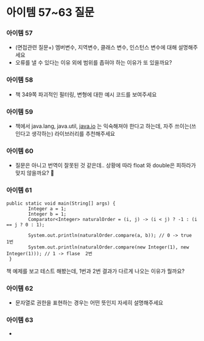# 아이템 57~63 질문

### 아이템 57

- (면접관련 질문+) 멤버변수, 지역변수, 클래스 변수, 인스턴스 변수에 대해 설명해주세요
- 오류를 낼 수 있다는 이유 외에 범위를 좁혀야 하는 이유가 또 있을까요?

### 아이템 58

- 책 349쪽 파괴적인 필터링, 변형에 대한 예시 코드를 보여주세요

### 아이템 59

- 책에서 java.lang, java.util, [java.io](http://java.io) 는 익숙해져야 한다고 하는데, 자주 쓰이는(쓰인다고 생각하는) 라이브러리를 추천해주세요

### 아이템 60

- 질문은 아니고 번역이 잘못된 것 같은데.. 상황에 따라 float 와 double은 피하라가 맞지 않을까요? 🤔

### 아이템 61
```{.java} 
public static void main(String[] args) {
        Integer a = 1; 
        Integer b = 1; 
        Comparator<Integer> naturalOrder = (i, j) -> (i < j) ? -1 : (i == j ? 0 : 1);

        System.out.println(naturalOrder.compare(a, b)); // 0 -> true  1번
        System.out.println(naturalOrder.compare(new Integer(1), new Integer(1))); // 1 -> flase  2번
 }
```
책 예제를 보고 테스트 해봤는데, 1번과 2번 결과가 다르게 나오는 이유가 뭘까요? 

### 아이템 62

- 문자열로 권한을 표현하는 경우는 어떤 뜻인지 자세히 설명해주세요

### 아이템 63

-
